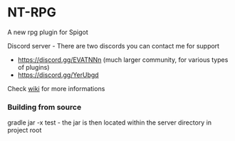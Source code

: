 # NT-RPG

A new rpg plugin for Spigot

Discord server - There are two discords you can contact me for support

- https://discord.gg/EVATNNn (much larger community, for various types of plugins)
- https://discord.gg/YerUbgd

Check [wiki](https://github.com/NeumimTo/NT-RPG/wiki) for more informations

### Building from source

gradle jar -x test - the jar is then located within the server directory in project root

